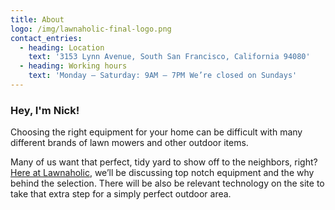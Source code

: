 ```yaml
---
title: About
logo: /img/lawnaholic-final-logo.png
contact_entries:
  - heading: Location
    text: '3153 Lynn Avenue, South San Francisco, California 94080'
  - heading: Working hours
    text: 'Monday – Saturday: 9AM – 7PM We’re closed on Sundays'
---
```

<h3 class="f4 b lh-title mb2">Hey, I'm Nick!</h3>

Choosing the right equipment for your home can be difficult with many different brands of lawn mowers and other outdoor items.

Many of us want that perfect, tidy yard to show off to the neighbors, right? [Here at Lawnaholic](https://lawnaholic.com/), we’ll be discussing top notch equipment and the why behind the selection. There will be also be relevant technology on the site to take that extra step for a simply perfect outdoor area.
